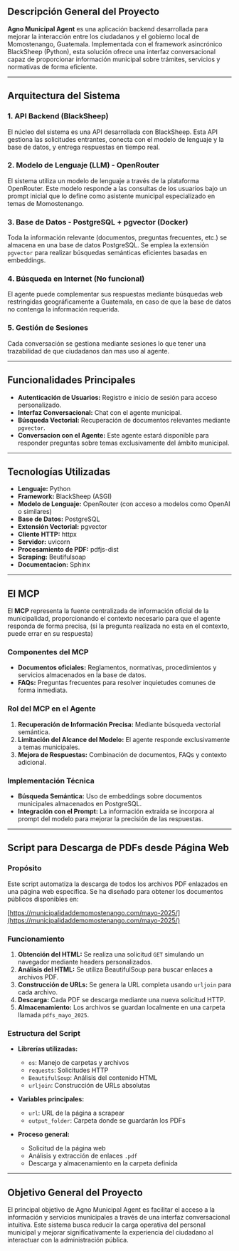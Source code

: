 ## Descripción General del Proyecto

**Agno Municipal Agent** es una aplicación backend desarrollada para mejorar la interacción entre los ciudadanos y el gobierno local de Momostenango, Guatemala. Implementada con el framework asincrónico BlackSheep (Python), esta solución ofrece una interfaz conversacional capaz de proporcionar información municipal sobre trámites, servicios y normativas de forma eficiente.

---

## Arquitectura del Sistema

### 1. API Backend (BlackSheep)
El núcleo del sistema es una API desarrollada con BlackSheep. Esta API gestiona las solicitudes entrantes, conecta con el modelo de lenguaje y la base de datos, y entrega respuestas en tiempo real.

### 2. Modelo de Lenguaje (LLM) - OpenRouter
El sistema utiliza un modelo de lenguaje a través de la plataforma OpenRouter. Este modelo responde a las consultas de los usuarios bajo un prompt inicial que lo define como asistente municipal especializado en temas de Momostenango.

### 3. Base de Datos - PostgreSQL + pgvector (Docker)
Toda la información relevante (documentos, preguntas frecuentes, etc.) se almacena en una base de datos PostgreSQL. Se emplea la extensión `pgvector` para realizar búsquedas semánticas eficientes basadas en embeddings.

### 4. Búsqueda en Internet (No funcional)
El agente puede complementar sus respuestas mediante búsquedas web restringidas geográficamente a Guatemala, en caso de que la base de datos no contenga la información requerida.

### 5. Gestión de Sesiones
Cada conversación se gestiona mediante sesiones lo que tener una trazabilidad de que ciudadanos dan mas uso al agente.


---

## Funcionalidades Principales

- **Autenticación de Usuarios:** Registro e inicio de sesión para acceso personalizado.
- **Interfaz Conversacional:** Chat con el agente municipal.
- **Búsqueda Vectorial:** Recuperación de documentos relevantes mediante `pgvector`.
- **Conversacion con el Agente:** Este agente estará disponible para responder preguntas sobre temas exclusivamente del ámbito municipal.

---

## Tecnologías Utilizadas

- **Lenguaje:** Python
- **Framework:** BlackSheep (ASGI)
- **Modelo de Lenguaje:** OpenRouter (con acceso a modelos como OpenAI o similares)
- **Base de Datos:** PostgreSQL
- **Extensión Vectorial:** pgvector
- **Cliente HTTP:** httpx
- **Servidor:** uvicorn
- **Procesamiento de PDF:** pdfjs-dist
- **Scraping:** Beutifulsoap
- **Documentacion:** Sphinx

---

## El MCP 

El **MCP** representa la fuente centralizada de información oficial de la municipalidad, proporcionando el contexto necesario para que el agente responda de forma precisa, (si la pregunta realizada no esta en el contexto, puede errar en su respuesta)

### Componentes del MCP

- **Documentos oficiales:** Reglamentos, normativas, procedimientos y servicios almacenados en la base de datos.
- **FAQs:** Preguntas frecuentes para resolver inquietudes comunes de forma inmediata.

### Rol del MCP en el Agente

1. **Recuperación de Información Precisa:** Mediante búsqueda vectorial semántica.
2. **Limitación del Alcance del Modelo:** El agente responde exclusivamente a temas municipales.
3. **Mejora de Respuestas:** Combinación de documentos, FAQs y contexto adicional.

### Implementación Técnica

- **Búsqueda Semántica:** Uso de embeddings sobre documentos municipales almacenados en PostgreSQL.
- **Integración con el Prompt:** La información extraída se incorpora al prompt del modelo para mejorar la precisión de las respuestas.

---

## Script para Descarga de PDFs desde Página Web

### Propósito

Este script automatiza la descarga de todos los archivos PDF enlazados en una página web específica. Se ha diseñado para obtener los documentos públicos disponibles en:

[https://municipalidaddemomostenango.com/mayo-2025/](https://municipalidaddemomostenango.com/mayo-2025/)

### Funcionamiento

1. **Obtención del HTML:** Se realiza una solicitud `GET` simulando un navegador mediante headers personalizados.
2. **Análisis del HTML:** Se utiliza BeautifulSoup para buscar enlaces a archivos PDF.
3. **Construcción de URLs:** Se genera la URL completa usando `urljoin` para cada archivo.
4. **Descarga:** Cada PDF se descarga mediante una nueva solicitud HTTP.
5. **Almacenamiento:** Los archivos se guardan localmente en una carpeta llamada `pdfs_mayo_2025`.

### Estructura del Script

- **Librerías utilizadas:**
  - `os`: Manejo de carpetas y archivos
  - `requests`: Solicitudes HTTP
  - `BeautifulSoup`: Análisis del contenido HTML
  - `urljoin`: Construcción de URLs absolutas

- **Variables principales:**
  - `url`: URL de la página a scrapear
  - `output_folder`: Carpeta donde se guardarán los PDFs

- **Proceso general:**
  - Solicitud de la página web
  - Análisis y extracción de enlaces `.pdf`
  - Descarga y almacenamiento en la carpeta definida

---

## Objetivo General del Proyecto

El principal objetivo de Agno Municipal Agent es facilitar el acceso a la información y servicios municipales a través de una interfaz conversacional intuitiva. Este sistema busca reducir la carga operativa del personal municipal y mejorar significativamente la experiencia del ciudadano al interactuar con la administración pública.
